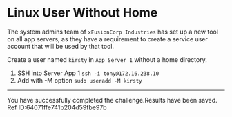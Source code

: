 # Linux User Without Home

The system admins team of `xFusionCorp Industries` has set up a new tool on all app servers, as they have a requirement to create a service user account that will be used by that tool.

Create a user named `kirsty` in `App Server 1` without a home directory.

1. SSH into Server App 1
   `ssh -i tony@172.16.238.10`
2. Add with -M option
   `sudo useradd -M kirsty`

---
You have successfully completed the challenge.Results have been saved. Ref ID:64071ffe741b204d59fbe97b

